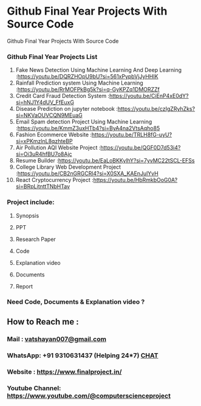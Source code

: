 # Github Final Year Projects With Source Code
Github Final Year Projects With Source Code

### Github Final Year Projects List

1. Fake News Detection Using Machine Learning And Deep Learning :https://youtu.be/DQRZHOpU9bU?si=561xPypbVjJyHHIK
2. Rainfall Prediction system Using Machine Learning            :https://youtu.be/RrMOFPkBg5k?si=q-GyKPZq1DMORZZf
3. Credit Card Fraud Detection System                           :https://youtu.be/CiEnP4xE0dY?si=hNJ1Y4dUV_FfEuxG
4. Disease Prediction on jupyter notebook                       :https://youtu.be/czIgZRyhZks?si=NKVaOUVCQN9MEuaG
5. Email Spam detection Project Using Machine Learning          :https://youtu.be/KmmZ3uxHTb4?si=ByA4na2VtsAqho85
6. Fashion Ecommerce Website	                                  :https://youtu.be/TRLH8fG-uyU?si=xPKmzlnL8qzhteBP
7. Air Pollution AQI Website Project	                          :https://youtu.be/QGF0D7d53i4?si=Oi3uR4hfBU7o8Ajc
8. Resume Builder	                                              :https://youtu.be/EaLoBKKylhY?si=7yvMC22tSCL-EFSs
9. College Library Web Development Project	                    :https://youtu.be/CB2nGRGCRl4?si=X0SXA_KAEnJulYvH
10. React Cryptocurrency Project	                              :https://youtu.be/HbRmkbOoG0A?si=BRpLitnttTNbHTav

### Project include: 

1. Synopsis

2. PPT

3. Research Paper


4. Code

5. Explanation video

6. Documents

7. Report


### Need Code, Documents & Explanation video ? 

## How to Reach me :

### Mail : vatshayan007@gmail.com 

### WhatsApp: +91 9310631437 (Helping 24*7) **[CHAT](https://wa.me/message/CHWN2AHCPMAZK1)** 

### Website : https://www.finalproject.in/

### Youtube Channel: https://www.youtube.com/@computerscienceproject
